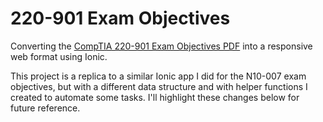 # 220-901 Exam Objectives

Converting the [CompTIA 220-901 Exam Objectives PDF](https://certification.comptia.org/docs/default-source/exam-objectives/comptia-a-220-901-exam-objectives.pdf) into a responsive web format using Ionic.

This project is a replica to a similar Ionic app I did for the N10-007 exam objectives, but with a different data structure and with helper functions I created to automate some tasks.  I'll highlight these changes below for future reference.



